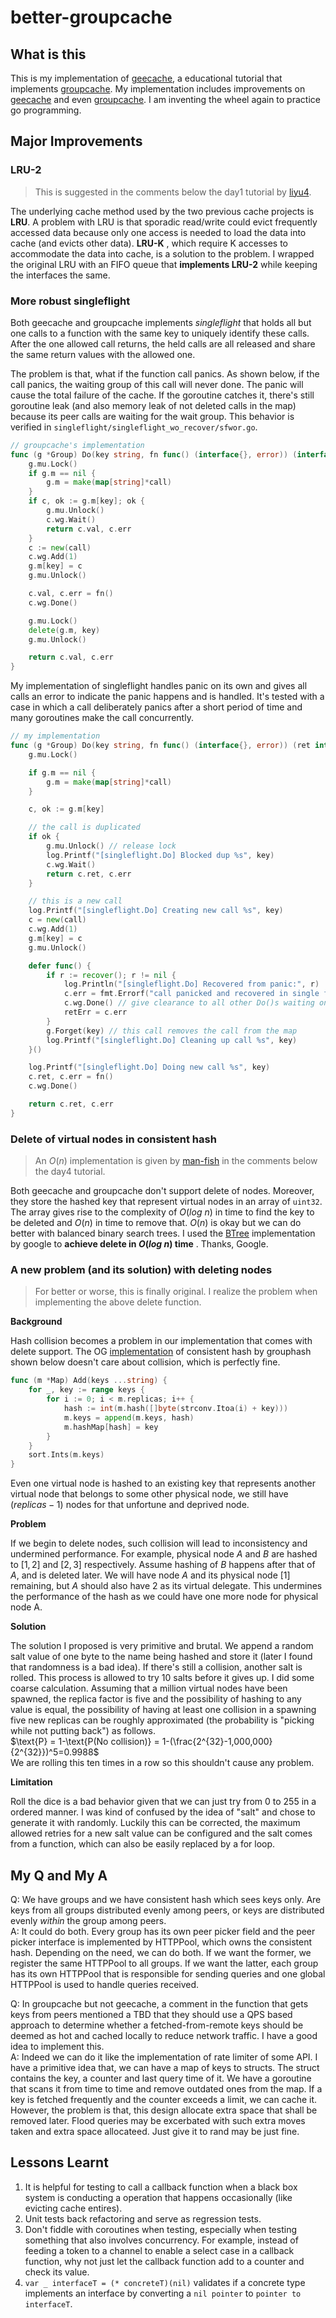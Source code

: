 # better-groupcache

## What is this

This is my implementation of [geecache](https://geektutu.com/post/geecache.html), a educational tutorial that implements [groupcache](https://github.com/golang/groupcache). My implementation includes improvements on [geecache](https://geektutu.com/post/geecache.html) and even [groupcache](https://github.com/golang/groupcache). I am inventing the wheel again to practice go programming. 

## Major Improvements

### LRU-2

> This is suggested in the comments below the day1 tutorial by [liyu4](https://github.com/liyu4). 

The underlying cache method used by the two previous cache projects is **LRU**. A problem with LRU is that sporadic read/write could evict frequently accessed data because only one access is needed to load the data into cache (and evicts other data). **LRU-K** , which require K accesses to accommodate the data into cache, is a solution to the problem. I wrapped the original LRU with an FIFO queue that **implements LRU-2** while keeping the interfaces the same.

### More robust singleflight

Both geecache and groupcache implements *singleflight* that holds all but one calls to a function with the same key to uniquely identify these calls. After the one allowed call returns, the held calls are all released and share the same return values with the allowed one.

The problem is that, what if the function call panics. As shown below, if the call panics, the waiting group of this call will never done. The panic will cause the total failure of the cache. If the goroutine catches it, there's still goroutine leak (and also memory leak of not deleted calls in the map) because its peer calls are waiting for the wait group. This behavior is verified in `singleflight/singleflight_wo_recover/sfwor.go`.

```go
// groupcache's implementation
func (g *Group) Do(key string, fn func() (interface{}, error)) (interface{}, error) {
	g.mu.Lock()
	if g.m == nil {
		g.m = make(map[string]*call)
	}
	if c, ok := g.m[key]; ok {
		g.mu.Unlock()
		c.wg.Wait()
		return c.val, c.err
	}
	c := new(call)
	c.wg.Add(1)
	g.m[key] = c
	g.mu.Unlock()

	c.val, c.err = fn()
	c.wg.Done()

	g.mu.Lock()
	delete(g.m, key)
	g.mu.Unlock()

	return c.val, c.err
}
```

My implementation of singleflight handles panic on its own and gives all calls an error to indicate the panic happens and is handled. It's tested with a case in which a call deliberately panics after a short period of time and many goroutines make the call concurrently.

```go
// my implementation
func (g *Group) Do(key string, fn func() (interface{}, error)) (ret interface{}, retErr error) {
	g.mu.Lock()

	if g.m == nil {
		g.m = make(map[string]*call)
	}

	c, ok := g.m[key]

	// the call is duplicated
	if ok {
		g.mu.Unlock() // release lock
		log.Printf("[singleflight.Do] Blocked dup %s", key)
		c.wg.Wait()
		return c.ret, c.err
	}

	// this is a new call
	log.Printf("[singleflight.Do] Creating new call %s", key)
	c = new(call)
	c.wg.Add(1)
	g.m[key] = c
	g.mu.Unlock()

	defer func() {
		if r := recover(); r != nil {
			log.Println("[singleflight.Do] Recovered from panic:", r)
			c.err = fmt.Errorf("call panicked and recovered in single flight: %s", r)
			c.wg.Done() // give clearance to all other Do()s waiting on this
			retErr = c.err
		}
		g.Forget(key) // this call removes the call from the map
		log.Printf("[singleflight.Do] Cleaning up call %s", key)
	}()

	log.Printf("[singleflight.Do] Doing new call %s", key)
	c.ret, c.err = fn()
	c.wg.Done()

	return c.ret, c.err
}
```


### Delete of virtual nodes in consistent hash

> An $O(n)$ implementation is given by [man-fish](https://github.com/man-fish) in the comments below the day4 tutorial.

Both geecache and groupcache don't support delete of nodes. Moreover, they store the hashed key that represent virtual nodes in an array of `uint32`. The array gives rise to the complexity of $O(log\ n)$ in time to find the key to be deleted and $O(n)$ in time to remove that. $O(n)$ is okay but we can do better with balanced binary search trees. I used the [BTree](https://pkg.go.dev/github.com/google/btree) implementation by google to **achieve delete in $O(log\ n)$ time** . Thanks, Google.

### A new problem (and its solution) with deleting nodes

> For better or worse, this is finally original. I realize the problem when implementing the above delete function.

**Background**

Hash collision becomes a problem in our implementation that comes with delete support. The OG [implementation](https://github.com/golang/groupcache/blob/master/consistenthash/consistenthash.go) of consistent hash by grouphash shown below doesn't care about collision, which is perfectly fine. 

```go
func (m *Map) Add(keys ...string) {
	for _, key := range keys {
		for i := 0; i < m.replicas; i++ {
			hash := int(m.hash([]byte(strconv.Itoa(i) + key)))
			m.keys = append(m.keys, hash)
			m.hashMap[hash] = key
		}
	}
	sort.Ints(m.keys)
}
```

Even one virtual node is hashed to an existing key that represents another virtual node that belongs to some other physical node, we still have $(replicas - 1)$ nodes for that unfortune and deprived node. 

**Problem**

If we begin to delete nodes, such collision will lead to inconsistency and undermined performance. For example, physical node $A$ and $B$ are hashed to $[1,2]$ and $[2,3]$ respectively. Assume hashing of $B$ happens after that of $A$, and is deleted later. We will have node $A$ and its physical node $[1]$ remaining, but $A$ should also have $2$ as its virtual delegate. This undermines the performance of the hash as we could have one more node for physical node A.

**Solution**

The solution I proposed is very primitive and brutal. We append a random salt value of one byte to the name being hashed and store it (later I found that randomness is a bad idea). If there's still a collision, another salt is rolled. This process is allowed to try 10 salts before it gives up. I did some coarse calculation. Assuming that a million virtual nodes have been spawned, the replica factor is five and the possibility of hashing to any value is equal, the possibility of having at least one collision in a spawning five new replicas can be roughly approximated (the probability is "picking while not putting back") as follows.  
$\text{P} = 1-\text{P(No collision)} = 1-(\frac{2^{32}-1,000,000}{2^{32}})^5=0.9988$  
We are rolling this ten times in a row so this shouldn't cause any problem.

**Limitation**

Roll the dice is a bad behavior given that we can just try from 0 to 255 in a ordered manner. I was kind of confused by the idea of "salt" and chose to generate it with randomly. Luckily this can be corrected, the maximum allowed retries for a new salt value can be configured and the salt comes from a function, which can also be easily replaced by a for loop.

## My Q and My A

Q: We have groups and we have consistent hash which sees keys only. Are keys from all groups distributed evenly among peers, or keys are distributed evenly *within* the group among peers.  
A: It could do both. Every group has its own peer picker field and the peer picker interface is implemented by HTTPPool, which owns the consistent hash. Depending on the need, we can do both. If we want the former, we register the same HTTPPool to all groups. If we want the latter, each group has its own HTTPPool that is responsible for sending queries and one global HTTPPool is used to handle queries received.  

Q: In groupcache but not geecache, a comment in the function that gets keys from peers mentioned a TBD that they should use a QPS based approach to determine whether a fetched-from-remote keys should be deemed as hot and cached locally to reduce network traffic. I have a good idea to implement this.  
A: Indeed we can do it like the implementation of rate limiter of some API. I have a primitive idea that, we can have a map of keys to structs. The struct contains the key, a counter and last query time of it. We have a goroutine that scans it from time to time and remove outdated ones from the map. If a key is fetched frequently and the counter exceeds a limit, we can cache it. However, the problem is that, this design allocate extra space that shall be removed later. Flood queries may be excerbated with such extra moves taken and extra space allocateed. Just give it to rand may be just fine.

## Lessons Learnt
1. It is helpful for testing to call a callback function when a black box system is conducting a operation that happens occasionally (like evicting cache entires).
2. Unit tests back refactoring and serve as regression tests.
3. Don't fiddle with coroutines when testing, especially when testing something that also involves concurrency.
	For example, instead of feeding a token to a channel to enable a select case in a callback function, why not just let the callback function add to a counter and check its value.
4. `var _ interfaceT = (* concreteT)(nil)` validates if a concrete type implements an interface by converting a `nil pointer` to `pointer to interfaceT`.
